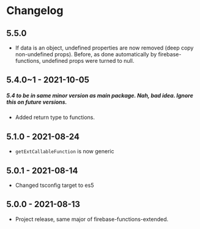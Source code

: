 # Changelog

<!-- Template, # for major version, ## for minor and patch

# 1.0.0 (YYYY-MM-DD)
### Added
*
### Changed
*
### Fixed
*
-->

## 5.5.0
* If data is an object, undefined properties are now removed (deep copy non-undefined props). Before, as done automatically by firebase-functions, undefined props were turned to null.

## 5.4.0~1 - 2021-10-05
##### 5.4 to be in same minor version as main package. Nah, bad idea. Ignore this on future versions.
* Added return type to functions.

## 5.1.0 - 2021-08-24
* `getExtCallableFunction` is now generic

## 5.0.1 - 2021-08-14
* Changed tsconfig target to es5

## 5.0.0 - 2021-08-13
* Project release, same major of firebase-functions-extended.

